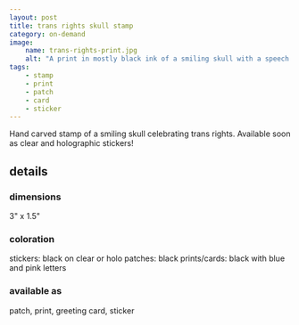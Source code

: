```yaml
---
layout: post
title: trans rights skull stamp
category: on-demand
image: 
    name: trans-rights-print.jpg
    alt: "A print in mostly black ink of a smiling skull with a speech bubble. In pink and blue, the speech bubble reads 'trans rights!'"
tags:
    - stamp
    - print
    - patch
    - card
    - sticker
---
```


Hand carved stamp of a smiling skull celebrating trans rights. Available soon as clear and holographic stickers!

## details

### dimensions

3" x 1.5"

### coloration

stickers: black on clear or holo
patches: black
prints/cards: black with blue and pink letters

### available as

patch, print, greeting card, sticker

